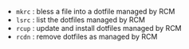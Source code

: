  - `mkrc` : bless a file into a dotfile managed by RCM
 - `lsrc` : list the dotfiles managed by RCM
 - `rcup` : update and install dotfiles managed by RCM
 - `rcdn` : remove dotfiles as managed by RCM